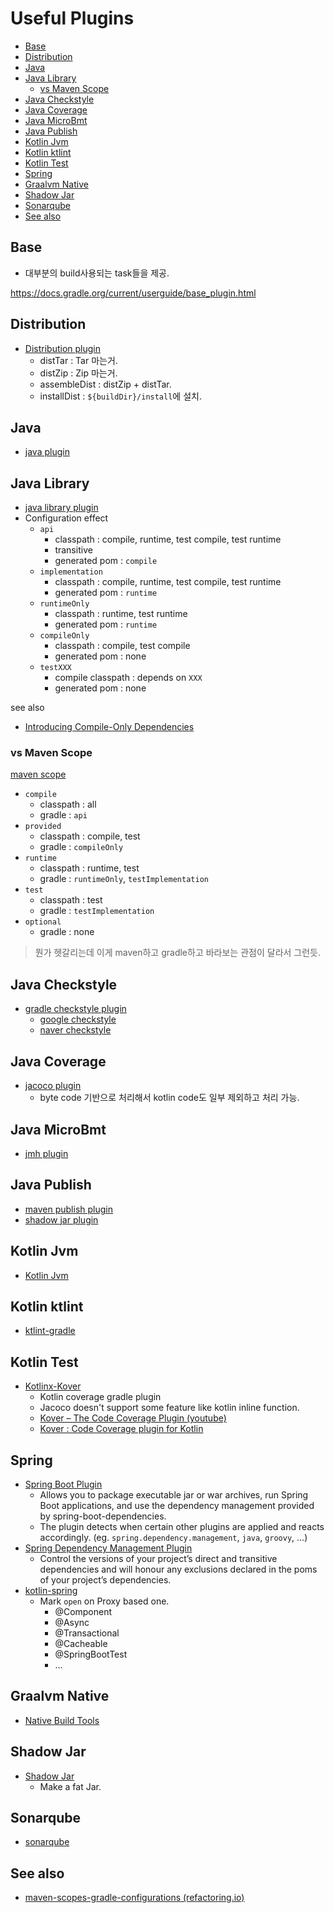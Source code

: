 # Useful Plugins

- [Base](#base)
- [Distribution](#distribution)
- [Java](#java)
- [Java Library](#java-library)
  - [vs Maven Scope](#vs-maven-scope)
- [Java Checkstyle](#java-checkstyle)
- [Java Coverage](#java-coverage)
- [Java MicroBmt](#java-microbmt)
- [Java Publish](#java-publish)
- [Kotlin Jvm](#kotlin-jvm)
- [Kotlin ktlint](#kotlin-ktlint)
- [Kotlin Test](#kotlin-test)
- [Spring](#spring)
- [Graalvm Native](#graalvm-native)
- [Shadow Jar](#shadow-jar)
- [Sonarqube](#sonarqube)
- [See also](#see-also)

## Base

- 대부분의 build사용되는 task들을 제공.

https://docs.gradle.org/current/userguide/base_plugin.html

## Distribution

- [Distribution plugin](https://docs.gradle.org/current/userguide/distribution_plugin.html)
  - distTar : Tar 마는거.
  - distZip : Zip 마는거.
  - assembleDist : distZip + distTar.
  - installDist : `${buildDir}/install`에 설치.

## Java

- [java plugin](https://docs.gradle.org/current/userguide/java_plugin.html)

## Java Library

- [java library plugin](https://docs.gradle.org/current/userguide/java_library_plugin.html)
- Configuration effect
  - `api`
    - classpath : compile, runtime, test compile, test runtime
    - transitive
    - generated pom : `compile`
  - `implementation`
    - classpath : compile, runtime, test compile, test runtime
    - generated pom : `runtime`
  - `runtimeOnly`
    - classpath : runtime, test runtime
    - generated pom : `runtime`
  - `compileOnly`
    - classpath : compile, test compile
    - generated pom : none
  - `testXXX`
    - compile classpath : depends on `XXX`
    - generated pom : none

see also

- [Introducing Compile-Only Dependencies](https://blog.gradle.org/introducing-compile-only-dependencies)

### vs Maven Scope

[maven scope](https://maven.apache.org/guides/introduction/introduction-to-dependency-mechanism.html#dependency-scope)

- `compile`
  - classpath : all
  - gradle : `api`
- `provided`
  - classpath : compile, test
  - gradle : `compileOnly`
- `runtime`
  - classpath : runtime, test
  - gradle : `runtimeOnly`, `testImplementation`
- `test`
  - classpath : test
  - gradle : `testImplementation`
- `optional`
  - gradle : none

> 뭔가 헷갈리는데 이게 maven하고 gradle하고 바라보는 관점이 달라서 그런듯.

## Java Checkstyle

- [gradle checkstyle plugin](https://docs.gradle.org/current/userguide/checkstyle_plugin.html)
  - [google checkstyle](https://github.com/checkstyle/checkstyle/blob/master/src/main/resources/google_checks.xml)
  - [naver checkstyle](https://github.com/naver/hackday-conventions-java/blob/master/rule-config/naver-checkstyle-rules.xml)

## Java Coverage

- [jacoco plugin](https://docs.gradle.org/current/userguide/jacoco_plugin.html)
  - byte code 기반으로 처리해서 kotlin code도 일부 제외하고 처리 가능.

## Java MicroBmt

- [jmh plugin](https://github.com/melix/jmh-gradle-plugin)

## Java Publish

- [maven publish plugin](https://docs.gradle.org/current/userguide/publishing_maven.html)
- [shadow jar plugin](https://github.com/johnrengelman/shadow)

## Kotlin Jvm

- [Kotlin Jvm](https://kotlinlang.org/docs/gradle.html#targeting-the-jvm)

## Kotlin ktlint

- [ktlint-gradle](https://github.com/JLLeitschuh/ktlint-gradle)

## Kotlin Test

- [Kotlinx-Kover](https://github.com/Kotlin/kotlinx-kover)
  - Kotlin coverage gradle plugin
  - Jacoco doesn't support some feature like kotlin inline function.
  - [Kover – The Code Coverage Plugin (youtube)](https://www.youtube.com/watch?v=jNu5LY9HIbw)
  - [Kover : Code Coverage plugin for Kotlin](https://lengrand.fr/kover-code-coverage-plugin-for-kotlin/)

## Spring

- [Spring Boot Plugin](https://docs.spring.io/spring-boot/docs/current/gradle-plugin/reference/htmlsingle/)
  - Allows you to package executable jar or war archives, run Spring Boot applications, and use the dependency management provided by spring-boot-dependencies.
  - The plugin detects when certain other plugins are applied and reacts accordingly. (eg. `spring.dependency.management`, `java`, `groovy`, ...)
- [Spring Dependency Management Plugin](https://docs.spring.io/dependency-management-plugin/docs/current/reference/html/)
  - Control the versions of your project’s direct and transitive dependencies and will honour any exclusions declared in the poms of your project’s dependencies.
- [kotlin-spring](https://kotlinlang.org/docs/all-open-plugin.html#spring-support)
  - Mark `open` on Proxy based one.
    - @Component
    - @Async
    - @Transactional
    - @Cacheable
    - @SpringBootTest
    - ...

## Graalvm Native

- [Native Build Tools](https://graalvm.github.io/native-build-tools/latest/gradle-plugin.html)

## Shadow Jar

- [Shadow Jar](https://imperceptiblethoughts.com/shadow/introduction)
  - Make a fat Jar.

## Sonarqube

- [sonarqube](https://plugins.gradle.org/plugin/org.sonarqube)

## See also

- [maven-scopes-gradle-configurations (refactoring.io)](https://reflectoring.io/maven-scopes-gradle-configurations)
